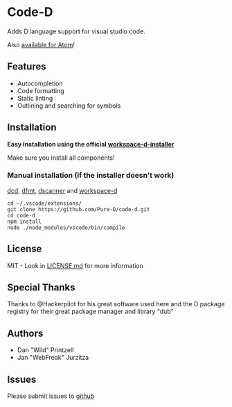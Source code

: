 # Code-D

Adds D language support for visual studio code.

Also [available for Atom](https://github.com/Vild/atomize-d)!

## Features

* Autocompletion
* Code formatting
* Static linting
* Outlining and searching for symbols

## Installation

**Easy Installation using the official [workspace-d-installer](https://github.com/Pure-D/workspace-d-installer)**

Make sure you install all components!

### Manual installation (if the installer doesn't work)

[dcd](https://github.com/Hackerpilot/DCD),
[dfmt](https://github.com/Hackerpilot/dfmt),
[dscanner](https://github.com/Hackerpilot/Dscanner) and 
[workspace-d](https://github.com/Pure-D/workspace-d)

```
cd ~/.vscode/extensions/
git clone https://github.com/Pure-D/code-d.git
cd code-d
npm install
node ./node_modules/vscode/bin/compile
```

## License

MIT - Look in [LICENSE.md](LICENSE.md) for more information

## Special Thanks

Thanks to @Hackerpilot for his great software used here and the D package registry
for their great package manager and library "dub"

## Authors

* Dan "Wild" Printzell
* Jan "WebFreak" Jurzitza

## Issues

Please submit issues to [github](https://github.com/Pure-D/code-d)